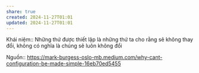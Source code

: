 ```yaml
---
share: true
created: 2024-11-27T01:01
updated: 2024-11-27T01:01
---
```

Khái niệm:: 
Những thứ được thiết lập là những thứ ta cho rằng sẽ không thay đổi, không có nghĩa là chúng sẽ luôn không đổi

Nguồn:: https://mark-burgess-oslo-mb.medium.com/why-cant-configuration-be-made-simple-16eb70ed5455